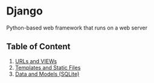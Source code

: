 # Django

Python-based web framework that runs on a web server

## Table of Content

1. [URLs and VIEWs](./URL_and_VIEW/)
2. [Templates and Static Files](./Template_and_Static_Files/)
3. [Data and Models (SQLite)](./Book_Store/)